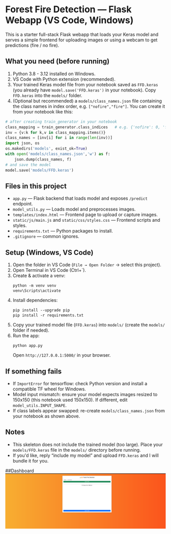 # Forest Fire Detection — Flask Webapp (VS Code, Windows)

This is a starter full-stack Flask webapp that loads your Keras model and serves a simple frontend
for uploading images or using a webcam to get predictions (fire / no fire).

## What you need (before running)
1. Python 3.8 - 3.12 installed on Windows.
2. VS Code with Python extension (recommended).
3. Your trained Keras model file from your notebook saved as `FFD.keras` (you already have `model.save('FFD.keras')` in your notebook). Copy `FFD.keras` into the `models/` folder.
4. (Optional but recommended) a `models/class_names.json` file containing the class names in index order, e.g. `["nofire","fire"]`.
   You can create it from your notebook like this:

```python
# after creating train_generator in your notebook
class_mapping = train_generator.class_indices   # e.g. {'nofire': 0, 'fire': 1}
inv = {v:k for k,v in class_mapping.items()}
class_names = [inv[i] for i in range(len(inv))]
import json, os
os.makedirs('models', exist_ok=True)
with open('models/class_names.json','w') as f:
    json.dump(class_names, f)
# and save the model
model.save('models/FFD.keras')
```

## Files in this project
- `app.py` — Flask backend that loads model and exposes `/predict` endpoint.
- `model_utils.py` — Loads model and preprocesses images.
- `templates/index.html` — Frontend page to upload or capture images.
- `static/js/main.js` and `static/css/styles.css` — Frontend scripts and styles.
- `requirements.txt` — Python packages to install.
- `.gitignore` — common ignores.

## Setup (Windows, VS Code)
1. Open the folder in VS Code (`File → Open Folder` → select this project).
2. Open Terminal in VS Code (Ctrl+`).
3. Create & activate a venv:
   ```
   python -m venv venv
   venv\Scripts\activate
   ```
4. Install dependencies:
   ```
   pip install --upgrade pip
   pip install -r requirements.txt
   ```
5. Copy your trained model file (`FFD.keras`) into `models/` (create the `models/` folder if needed).
6. Run the app:
   ```
   python app.py
   ```
   Open `http://127.0.0.1:5000/` in your browser.

## If something fails
- If `ImportError` for tensorflow: check Python version and install a compatible TF wheel for Windows.
- Model input mismatch: ensure your model expects images resized to 150x150 (this notebook used 150x150). If different, edit `model_utils.INPUT_SHAPE`.
- If class labels appear swapped: re-create `models/class_names.json` from your notebook as shown above.

## Notes
- This skeleton does not include the trained model (too large). Place your `models/FFD.keras` file in the `models/` directory before running.
- If you'd like, reply “include my model” and upload `FFD.keras` and I will bundle it for you.

##Dashboard
![image alt](https://github.com/Pradya1729/ForestFireDetection/blob/54cc7366d1dbeaa0a030f95d461d03a15534eb5f/Screenshot%202025-08-12%20222550.png)
